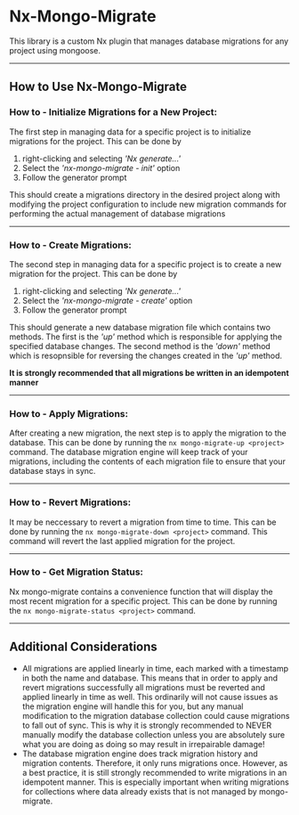 # Nx-Mongo-Migrate

This library is a custom Nx plugin that manages database migrations for any project using mongoose.

---

## How to Use Nx-Mongo-Migrate

### **How to -** Initialize Migrations for a New Project:
The first step in managing data for a specific project is to initialize migrations for the project. This can be done by 
1. right-clicking and selecting *'Nx generate...'*
2. Select the *'nx-mongo-migrate - init'* option
3. Follow the generator prompt

This should create a migrations directory in the desired project along with modifying the project configuration to include new migration commands for performing the actual management of database migrations

---

### **How to -** Create Migrations:
The second step in managing data for a specific project is to create a new migration for the project. This can be done by 
1. right-clicking and selecting *'Nx generate...'*
2. Select the *'nx-mongo-migrate - create'* option
3. Follow the generator prompt

This should generate a new database migration file which contains two methods. The first is the *'up'* method which is responsible for applying the specified database changes. The second method is the *'down'* method which is resopnsible for reversing the changes created in the *'up'* method.

**It is strongly recommended that all migrations be written in an idempotent manner**

---

### **How to -** Apply Migrations:
After creating a new migration, the next step is to apply the migration to the database. This can be done by running the `nx mongo-migrate-up <project>` command. The database migration engine will keep track of your migrations, including the contents of each migration file to ensure that your database stays in sync.

---

### **How to -** Revert Migrations:
It may be neccessary to revert a migration from time to time. This can be done by running the `nx mongo-migrate-down <project>` command. This command will revert the last applied migration for the project.

---

### **How to -** Get Migration Status:
Nx mongo-migrate contains a convenience function that will display the most recent migration for a specific project. This can be done by running the `nx mongo-migrate-status <project>` command.

---

## Additional Considerations

- All migrations are applied linearly in time, each marked with a timestamp in both the name and database. This means that in order to apply and revert migrations successfully all migrations must be reverted and applied linearly in time as well. This ordinarily will not cause issues as the migration engine will handle this for you, but any manual modification to the migration database collection could cause migrations to fall out of sync. This is why it is strongly recommended to NEVER manually modify the database collection unless you are absolutely sure what you are doing as doing so may result in irrepairable damage!
- The database migration engine does track migration history and migration contents. Therefore, it only runs migrations once. However, as a best practice, it is still strongly recommended to write migrations in an idempotent manner. This is especially important when writing migrations for collections where data already exists that is not managed by mongo-migrate.